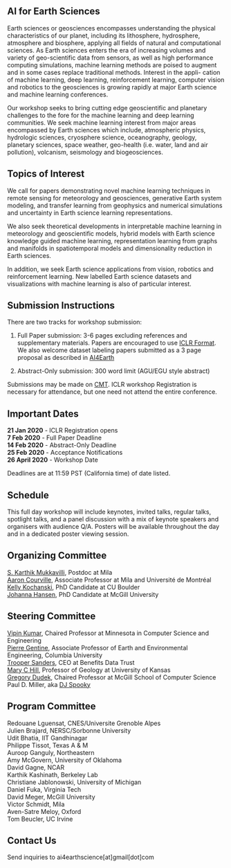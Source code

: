 ## AI for Earth Sciences

Earth sciences or geosciences encompasses understanding the physical characteristics of our planet, including its lithosphere, hydrosphere, atmosphere and biosphere, applying all fields of natural and computational sciences. As Earth sciences enters the era of increasing volumes and variety of geo-scientific data from sensors, as well as high performance computing simulations, machine learning methods are poised to augment and in some cases replace traditional methods. Interest in the appli- cation of machine learning, deep learning, reinforcement learning, computer vision and robotics to the geosciences is growing rapidly at major Earth science and machine learning conferences.

Our workshop seeks to bring cutting edge geoscientific and planetary challenges to the fore for the machine learning and deep learning communities. We seek machine learning interest from major areas encompassed by Earth sciences which include, atmospheric physics, hydrologic sciences, cryosphere science, oceanography, geology, planetary sciences, space weather, geo-health (i.e. water, land and air pollution), volcanism, seismology and biogeosciences. 

## Topics of Interest

We call for papers demonstrating novel machine learning techniques in remote sensing for meteorology and geosciences, generative Earth system modeling, and transfer learning from geophysics and numerical simulations and uncertainty in Earth science learning representations. 

We also seek theoretical developments in interpretable machine learning in meteorology and geoscientific models, hybrid models with Earth science knowledge guided machine learning, representation learning from graphs and manifolds in spatiotemporal models and dimensionality reduction in Earth sciences. 

In addition, we seek Earth science applications from vision, robotics and reinforcement learning. New labelled Earth science datasets and visualizations with machine learning is also of particular interest.

## Submission Instructions

There are two tracks for workshop submission: 

1) Full Paper submission: 3-6 pages excluding references and supplementary materials. Papers are encouraged to use [ICLR Format](https://github.com/ICLR/Master-Template/blob/master/archive/iclr2020.zip). We also welcome dataset labeling papers submitted as a 3 page proposal as described in [AI4Earth](https://ai4edevshare.blob.core.windows.net/ai4emisc/Proposal%20Requirements.pdf)

2) Abstract-Only submission: 300 word limit (AGU/EGU style abstract)

Submissions may be made on [CMT](https://cmt3.research.microsoft.com/AI4ESICLR2020). ICLR workshop Registration is necessary for attendance, but one need not attend the entire conference. 
 
 
## Important Dates

**21 Jan 2020** - ICLR Registration opens   
**7 Feb 2020** - Full Paper Deadline    
**14 Feb 2020** - Abstract-Only Deadline     
**25 Feb 2020** - Acceptance Notifications   
**26 April 2020** - Workshop Date     

Deadlines are at 11:59 PST (California time) of date listed.


## Schedule

This full day workshop will include keynotes, invited talks, regular talks, spotlight talks, and a panel discussion with a mix of keynote speakers and organisers with audience Q/A. Posters will be available throughout the day and in a dedicated poster viewing session. 

## Organizing Committee

[S. Karthik Mukkavilli](https://mila.quebec/en/person/karthik-mukkavilli/), Postdoc at Mila   
[Aaron Courville](https://mila.quebec/en/person/aaron-courville/), Associate Professor at Mila and Université de Montréal  
[Kelly Kochanski](https://www.kochanski.org/kelly/), PhD Candidate at CU Boulder  
[Johanna Hansen](https://johannah.github.io/), PhD Candidate at McGill University

## Steering Committee

[Vipin Kumar](https://www-users.cs.umn.edu/~kumar001/), Chaired Professor at Minnesota in Computer Science and Engineering  
[Pierre Gentine](https://eee.columbia.edu/faculty/pierre-gentine), Associate Professor of Earth and Environmental Engineering, Columbia University    
[Trooper Sanders](https://twitter.com/troopersanders?lang=en), CEO at Benefits Data Trust    
[Mary C Hill](https://geo.ku.edu/hill-mary-c), Professor of Geology at University of Kansas    
[Gregory Dudek](http://www.cim.mcgill.ca/~dudek/), Chaired Professor at McGill School of Computer Science     
Paul D. Miller, aka [DJ Spooky](http://djspooky.com/)

## Program Committee
Redouane Lguensat, CNES/Universite Grenoble Alpes  
Julien Brajard, NERSC/Sorbonne University  
Udit Bhatia, IIT Gandhinagar  
Philippe Tissot, Texas A & M   
Auroop Ganguly, Northeastern  
Amy McGovern, University of Oklahoma  
David Gagne, NCAR  
Karthik Kashinath, Berkeley Lab  
Christiane Jablonowski, University of Michigan   
Daniel Fuka, Virginia Tech  
David Meger, McGill University  
Victor Schmidt, Mila  
Aven-Satre Meloy, Oxford  
Tom Beucler, UC Irvine 

## Contact Us

Send inquiries to ai4earthscience[at]gmail[dot]com

